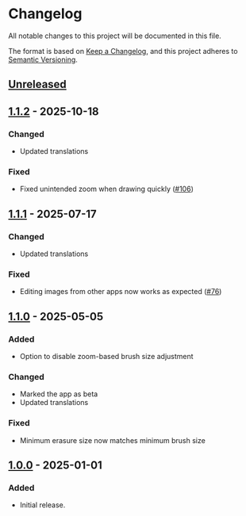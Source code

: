# Changelog
All notable changes to this project will be documented in this file.

The format is based on [Keep a Changelog](https://keepachangelog.com/en/1.1.0/),
and this project adheres to [Semantic Versioning](https://semver.org/spec/v2.0.0.html).

## [Unreleased]

## [1.1.2] - 2025-10-18
### Changed
- Updated translations

### Fixed
- Fixed unintended zoom when drawing quickly ([#106])

## [1.1.1] - 2025-07-17
### Changed
- Updated translations

### Fixed
- Editing images from other apps now works as expected ([#76])

## [1.1.0] - 2025-05-05
### Added
- Option to disable zoom-based brush size adjustment

### Changed
- Marked the app as beta
- Updated translations

### Fixed
- Minimum erasure size now matches minimum brush size

## [1.0.0] - 2025-01-01
### Added
- Initial release.

[#76]: https://github.com/FossifyOrg/Paint/issues/76
[#106]: https://github.com/FossifyOrg/Paint/issues/106

[Unreleased]: https://github.com/FossifyOrg/Paint/compare/1.1.2...HEAD
[1.1.2]: https://github.com/FossifyOrg/Paint/compare/1.1.1...1.1.2
[1.1.1]: https://github.com/FossifyOrg/Paint/compare/1.1.0...1.1.1
[1.1.0]: https://github.com/FossifyOrg/Paint/compare/1.0.0...1.1.0
[1.0.0]: https://github.com/FossifyOrg/Paint/releases/tag/1.0.0

